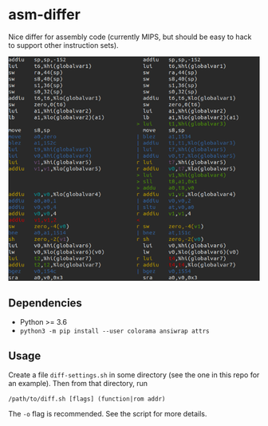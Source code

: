 # asm-differ

Nice differ for assembly code (currently MIPS, but should be easy to hack to support other instruction sets).

![](screenshot.png)

## Dependencies

- Python >= 3.6
- `python3 -m pip install --user colorama ansiwrap attrs`

## Usage

Create a file `diff-settings.sh` in some directory (see the one in this repo for an example). Then from that directory, run

```
/path/to/diff.sh [flags] (function|rom addr)
```

The `-o` flag is recommended. See the script for more details.
